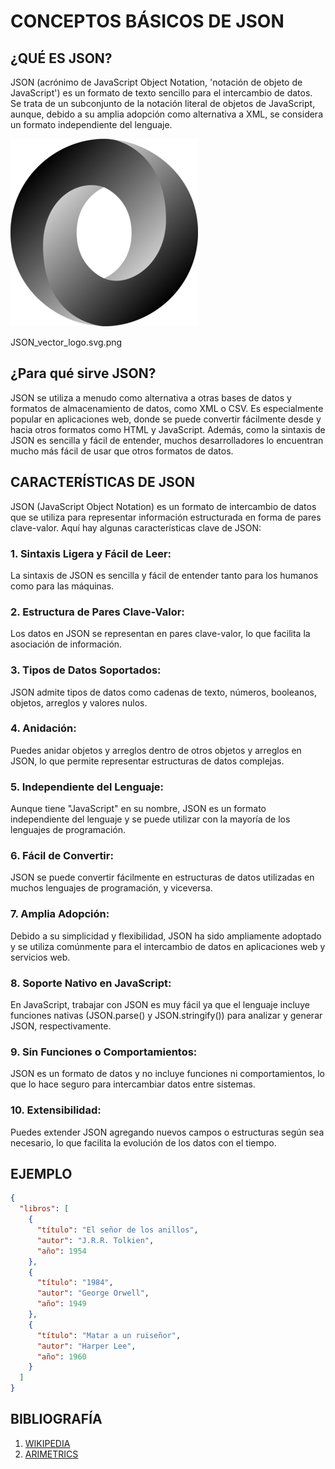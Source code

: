 # CONCEPTOS BÁSICOS DE JSON

## ¿QUÉ ES JSON?

JSON (acrónimo de JavaScript Object Notation, 'notación de objeto de JavaScript') es un formato de texto sencillo para el intercambio de datos. Se trata de un subconjunto de la notación literal de objetos de JavaScript, aunque, debido a su amplia adopción como alternativa a XML, se considera un formato independiente del lenguaje.

<img src="JSON_vector_logo.svg.png" alt="Logo JSON" style="width: 300px; height: 300px;">

JSON_vector_logo.svg.png

## ¿Para qué sirve JSON?

JSON se utiliza a menudo como alternativa a otras bases de datos y formatos de almacenamiento de datos, como XML o CSV. Es especialmente popular en aplicaciones web, donde se puede convertir fácilmente desde y hacia otros formatos como HTML y JavaScript. Además, como la sintaxis de JSON es sencilla y fácil de entender, muchos desarrolladores lo encuentran mucho más fácil de usar que otros formatos de datos.

## CARACTERÍSTICAS DE JSON

JSON (JavaScript Object Notation) es un formato de intercambio de datos que se utiliza para representar información estructurada en forma de pares clave-valor. Aquí hay algunas características clave de JSON:

### 1. Sintaxis Ligera y Fácil de Leer:
La sintaxis de JSON es sencilla y fácil de entender tanto para los humanos como para las máquinas.
        
### 2. Estructura de Pares Clave-Valor:
Los datos en JSON se representan en pares clave-valor, lo que facilita la asociación de información.

### 3. Tipos de Datos Soportados:
JSON admite tipos de datos como cadenas de texto, números, booleanos, objetos, arreglos y valores nulos.

### 4. Anidación:
Puedes anidar objetos y arreglos dentro de otros objetos y arreglos en JSON, lo que permite representar estructuras de datos complejas.

### 5. Independiente del Lenguaje:
Aunque tiene "JavaScript" en su nombre, JSON es un formato independiente del lenguaje y se puede utilizar con la mayoría de los lenguajes de programación.

### 6. Fácil de Convertir:
JSON se puede convertir fácilmente en estructuras de datos utilizadas en muchos lenguajes de programación, y viceversa.

### 7. Amplia Adopción:
Debido a su simplicidad y flexibilidad, JSON ha sido ampliamente adoptado y se utiliza comúnmente para el intercambio de datos en aplicaciones web y servicios web.

### 8. Soporte Nativo en JavaScript:
En JavaScript, trabajar con JSON es muy fácil ya que el lenguaje incluye funciones nativas (JSON.parse() y JSON.stringify()) para analizar y generar JSON, respectivamente.

### 9. Sin Funciones o Comportamientos:
JSON es un formato de datos y no incluye funciones ni comportamientos, lo que lo hace seguro para intercambiar datos entre sistemas.

### 10. Extensibilidad:
Puedes extender JSON agregando nuevos campos o estructuras según sea necesario, lo que facilita la evolución de los datos con el tiempo.

## EJEMPLO

```json
{
  "libros": [
    {
      "título": "El señor de los anillos",
      "autor": "J.R.R. Tolkien",
      "año": 1954
    },
    {
      "título": "1984",
      "autor": "George Orwell",
      "año": 1949
    },
    {
      "título": "Matar a un ruiseñor",
      "autor": "Harper Lee",
      "año": 1960
    }
  ]
}
```

## BIBLIOGRAFÍA
1. [WIKIPEDIA](https://es.wikipedia.org/wiki/JSON)
2. [ARIMETRICS](https://www.arimetrics.com/glosario-digital/json)

